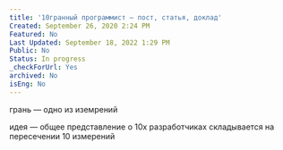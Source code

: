 ```yaml
---
title: '10гранный программист — пост, статья, доклад'
Created: September 26, 2020 2:24 PM
Featured: No
Last Updated: September 18, 2022 1:29 PM
Public: No
Status: In progress
_checkForUrl: Yes
archived: No
isEng: No
---
```


грань — одно из иземрений

идея — общее представление о 10х разработчиках складывается на пересечении 10 измерений